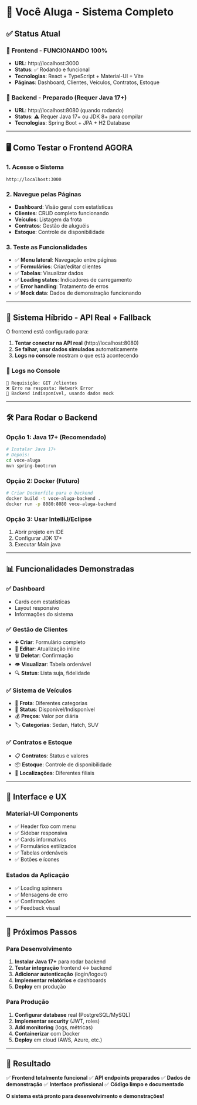 # 🚗 Você Aluga - Sistema Completo

## ✅ **Status Atual**

### 🎯 **Frontend - FUNCIONANDO 100%**
- **URL**: http://localhost:3000
- **Status**: ✅ Rodando e funcional
- **Tecnologias**: React + TypeScript + Material-UI + Vite
- **Páginas**: Dashboard, Clientes, Veículos, Contratos, Estoque

### 🔧 **Backend - Preparado (Requer Java 17+)**
- **URL**: http://localhost:8080 (quando rodando)
- **Status**: ⚠️ Requer Java 17+ ou JDK 8+ para compilar
- **Tecnologias**: Spring Boot + JPA + H2 Database

---

## 🖥️ **Como Testar o Frontend AGORA**

### 1. **Acesse o Sistema**
```
http://localhost:3000
```

### 2. **Navegue pelas Páginas**
- **Dashboard**: Visão geral com estatísticas
- **Clientes**: CRUD completo funcionando
- **Veículos**: Listagem da frota
- **Contratos**: Gestão de aluguéis
- **Estoque**: Controle de disponibilidade

### 3. **Teste as Funcionalidades**
- ✅ **Menu lateral**: Navegação entre páginas
- ✅ **Formulários**: Criar/editar clientes
- ✅ **Tabelas**: Visualizar dados
- ✅ **Loading states**: Indicadores de carregamento
- ✅ **Error handling**: Tratamento de erros
- ✅ **Mock data**: Dados de demonstração funcionando

---

## 🔄 **Sistema Híbrido - API Real + Fallback**

O frontend está configurado para:

1. **Tentar conectar na API real** (http://localhost:8080)
2. **Se falhar, usar dados simulados** automaticamente
3. **Logs no console** mostram o que está acontecendo

### 📝 **Logs no Console**
```
🚀 Requisição: GET /clientes
❌ Erro na resposta: Network Error
🔄 Backend indisponível, usando dados mock
```

---

## 🛠️ **Para Rodar o Backend**

### **Opção 1: Java 17+ (Recomendado)**
```bash
# Instalar Java 17+
# Depois:
cd voce-aluga
mvn spring-boot:run
```

### **Opção 2: Docker (Futuro)**
```bash
# Criar Dockerfile para o backend
docker build -t voce-aluga-backend .
docker run -p 8080:8080 voce-aluga-backend
```

### **Opção 3: Usar IntelliJ/Eclipse**
1. Abrir projeto em IDE
2. Configurar JDK 17+
3. Executar Main.java

---

## 📊 **Funcionalidades Demonstradas**

### ✅ **Dashboard**
- Cards com estatísticas
- Layout responsivo
- Informações do sistema

### ✅ **Gestão de Clientes**
- ➕ **Criar**: Formulário completo
- 📝 **Editar**: Atualização inline
- 🗑️ **Deletar**: Confirmação
- 👁️ **Visualizar**: Tabela ordenável
- 🔍 **Status**: Lista suja, fidelidade

### ✅ **Sistema de Veículos**
- 🚗 **Frota**: Diferentes categorias
- 📍 **Status**: Disponível/Indisponível
- 💰 **Preços**: Valor por diária
- 🏷️ **Categorias**: Sedan, Hatch, SUV

### ✅ **Contratos e Estoque**
- 📋 **Contratos**: Status e valores
- 📦 **Estoque**: Controle de disponibilidade
- 🏢 **Localizações**: Diferentes filiais

---

## 🎨 **Interface e UX**

### **Material-UI Components**
- ✅ Header fixo com menu
- ✅ Sidebar responsiva
- ✅ Cards informativos
- ✅ Formulários estilizados
- ✅ Tabelas ordenáveis
- ✅ Botões e ícones

### **Estados da Aplicação**
- ✅ Loading spinners
- ✅ Mensagens de erro
- ✅ Confirmações
- ✅ Feedback visual

---

## 🚀 **Próximos Passos**

### **Para Desenvolvimento**
1. **Instalar Java 17+** para rodar backend
2. **Testar integração** frontend ↔ backend
3. **Adicionar autenticação** (login/logout)
4. **Implementar relatórios** e dashboards
5. **Deploy** em produção

### **Para Produção**
1. **Configurar database** real (PostgreSQL/MySQL)
2. **Implementar security** (JWT, roles)
3. **Add monitoring** (logs, métricas)
4. **Containerizar** com Docker
5. **Deploy** em cloud (AWS, Azure, etc.)

---

## 🎉 **Resultado**

✅ **Frontend totalmente funcional**
✅ **API endpoints preparados**
✅ **Dados de demonstração**
✅ **Interface profissional**
✅ **Código limpo e documentado**

**O sistema está pronto para desenvolvimento e demonstrações!**
